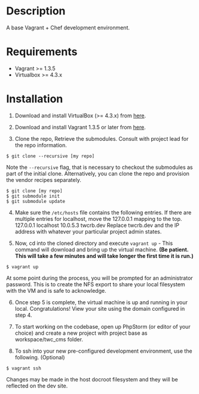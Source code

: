 # Description

A base Vagrant + Chef development environment.

# Requirements

* Vagrant >= 1.3.5
* Virtualbox >= 4.3.x

# Installation

1. Download and install VirtualBox (>= 4.3.x) from [here](https://www.virtualbox.org/wiki/Downloads).

2. Download and install Vagrant 1.3.5 or later from [here](http://downloads.vagrantup.com/).

3. Clone the repo, Retrieve the submodules. Consult with project lead for the repo information.
```
$ git clone --recursive [my repo]
```
Note the `--recursive` flag, that is necessary to checkout the submodules as part of the initial clone.
Alternatively, you can clone the repo and provision the vendor recipes separately.
```
$ git clone [my repo]
$ git submodule init
$ git submodule update
```

4. Make sure the `/etc/hosts` file contains the following entries. If there are multiple entries for localhost, move the 127.0.0.1 mapping to the top.
        127.0.0.1 localhost
        10.0.5.3  twcrb.dev
Replace twcrb.dev and the IP address with whatever your particular project admin states.

5. Now, cd into the cloned directory and execute `vagrant up` - This command will download and bring up the virtual machine.
**(Be patient.  This will take a few minutes and will take longer the first time it is run.)**
```
$ vagrant up
```
At some point during the process, you will be prompted for an administrator password. This is to create the NFS export to share your local filesystem with the VM and is safe to acknowledge.

6. Once step 5 is complete, the virtual machine is up and running in your local. Congratulations! View your site using the domain configured in step 4.

7. To start working on the codebase, open up PhpStorm (or editor of your choice) and create a new project with project base as workspace/twc\_cms folder.

8. To ssh into your new pre-configured development environment, use the following. (Optional)
```
$ vagrant ssh
```
Changes may be made in the host docroot filesystem and they will
be reflected on the dev site.


